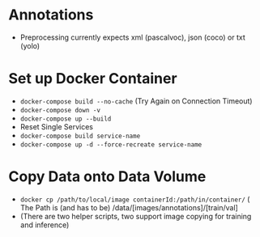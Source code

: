 # Annotations
* Preprocessing currently expects xml (pascalvoc), json (coco) or txt (yolo)

# Set up Docker Container
* `docker-compose build --no-cache` (Try Again on Connection Timeout)
* `docker-compose down -v`
* `docker-compose up --build`
* Reset Single Services 
* `docker-compose build service-name`
* `docker-compose up -d --force-recreate service-name`

# Copy Data onto Data Volume
* `docker cp /path/to/local/image containerId:/path/in/container/` (
 The Path is (and has to be) /data/[images/annotations]/[train/val] 
* (There are two helper scripts, two support image copying for training and inference)